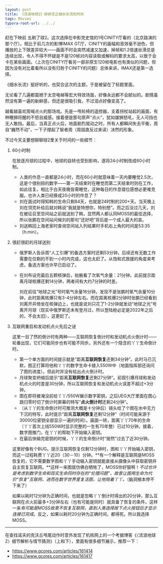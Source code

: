 ```yaml
---
layout: post
title: 《流浪地球2》碎碎念之细水长流的时间
tags: Movies
typora-root-url: ../../
---
```


赶在下映前 五刷了球2。这次选择在中影党史馆的1号CINITY厅看的（北京路演的那个厅）。相比于前几次的影博IMAX GT厅，CINITY的画幅和音效毫不逊色，但播放的上下限差异较大——画面不时会突然减速又加速，掉帧和1.2倍速丝滑总是连续出现，令人不得不怀疑是不是120帧对内容读取或解码的要求太高，以致于会卡在某些画面。（上次在CINITY厅看另一部非原生120帧电影也有类似的问题，但因为没有对比着看所以没有归咎于CINITY的问题）总体来讲，IMAX还是第一选择。

《细水长流》挺好听的，也契合这次的主题，于是被留在了标题里面。

无论看了几遍都震撼于太空电梯等宏大特效场面，好像永远都不会腻似的。剧情虽然没有第一遍的新鲜感，但还是很吸引我，不过泪点好像变高了。

越看越喜欢周喊点火的那场戏。先是一甩轮椅的遥控器，支着拐杖站起的画面，有种睡狮将醒的不怒自威感。接着便是那句原声“点火”，犹如雄狮怒吼，无人可挡也无人敢挡。最后，当真正点火后，地面剧烈晃动之时，所有人都瞬间失去平衡，周自“巍然不动”，一下子撑起了智者周（周喆直反过来读）决然的形象。

不过今天主要想聊聊球2里关于时间的一些细节：

1. 60小时制

   在放逐月球的过程中，地球的自转也受到影响，遂将24小时制改成60小时制。

   + 人类的作息一直都是24小时，而在60小时就意味着一天内要睡觉2.5次，这是个很别扭的数字——第一天结束时在睡觉而第二天结束时则在工作，如此往复。相比于白天夜晚皆需睡觉，这种每日的作息错位感想必更难克服。也许人类已经换成20小时的作息了？
   + 刘在面试时得知韩的生命只剩84天，也就是24时制的200+天。当天晚上刘在领完补给后就对韩说“我就是特想你，特别想”。而之后没过几天，刘在被征召至空间站之前就送别了韩，显然两人都认同MOSS的最佳选择，所以张鹏在空间站问候刘的那句“还好吧”背后是一个成人最大的哀。
   + 刘送韩回上海老家时查询空间站入列结果时手机右上角的时间是53:35（h:min）。

2. 很赶很赶的月球送别

   + 俄罗斯人告诉周“人工引爆”的备选方案时还剩53分钟。后续还有无数工作需要在仅剩的不到一小时内完成，这也太赶了。从饱和式救援的角度来考虑，备选方案也许早已启动了。

   + 在刘布设完最后五颗核弹后，抬腕看了次氧气余量：21分钟。此前提示距离月球核爆还剩14分钟，两者间有大约7分钟的时差。

     刘在前往“地球之光”号时氧气余量16分钟。发现不是张鹏时氧气余量10分钟，此时距离核爆只有3-4分钟左右。而在距离核爆2分钟时张鹏已经看到刘离开并倚坐在核弹边上，也就是说刘只花了1-2分钟就发动“地球之光”号离开月球（现实中俄罗斯还未有登月过，所以登陆舱必定是2022年之后的，不会太旧），这更赶了。

3. 互联网重启和发动机点火先后之谜

   这里一目了然的倒计时有两种——互联网恢复倒计时和发动机点火倒计时——轮番出现，它们可能同步也有可能不同步。另外还有一个隐含的丫丫生命倒计时。

   + 第一个单方面的时间提示就是“距离**互联网恢复**还剩34分钟”。此时马已沉默，图正打算将他和丫丫的数字生命卡接入550W中（地面指挥部还询问了图的进度）。但此时并没有给出点火倒计时。
   + 月球聚变坍缩后提示“距离**互联网恢复**还剩27分钟”。前叙引爆月球和发动机点火的时差是30分钟，所以互联网恢复和发动机点火误差不超过+3分钟。
   + 图在即将被淹没前给丫丫/550W展示数字密钥，之后UEG大厅里面在图心跳归零时切了倒计时屏幕的特写“**点火倒计时**还剩24分钟”。
   + （从丫丫的生命倒计时可推测大概是十分钟后）镜头给了个图在水中无力下沉的特写，此时提示“距离**互联网恢复**还剩12分钟”（时间可能来源于30000位密钥全部显示一遍的时间）。画面一转，距离丫丫70年的生命（丫丫首次上线550W时显示完整的一生有70年整）已过10分钟。接着，数字图推门，在丫丫的帮助下开始输入密钥。
   + 在最后快输完密钥的时候，丫丫的生命倒计时“居然”过去了近30分钟。

   这里好像有个BUG。提示互联网恢复仅剩12分钟时，图和丫丫开始输入密钥，而这一过程耗费丫丫近20（30－10）分钟。**有一个解释是互联网是MOSS恢复的，它不需要数字图和丫丫手动输入密钥就能直接从摄像头中获取密钥并自主恢复互联网。**这样一来图就仿佛白牺牲了，MOSS你好狠啊！*不过也许是考虑到数字生命和现实生命同时存在的“伦理问题”，故意让图用生命为代价“恢复”互联网，进而在数字世界里复活图，让他陪着丫丫。*（脑洞根本停不下来了）

   如果以耗时12分钟为正确时间，也就是忽略丫丫倒计时得出的20分钟，那么互联网在点火前最多+3分钟左右（也有可能是同时）就具备了恢复的条件。这样一来*有可能是MOSS故意不恢复互联网，直到人类选择按下点火按钮后才显示连接已完成*。反之，如果以耗时20分钟为正确时间，都得死。所以我选择MOSS。

---

在查找诺夫的克沃丘甩尾动作时意外发现了机核网上的一个考据博客《〈流浪地球2〉细节解析与情节猜测》（上和下），里面有很多细节展示，推荐一下：

+ https://www.gcores.com/articles/161414
+ https://www.gcores.com/articles/161417